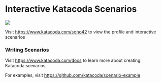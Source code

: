 # Interactive Katacoda Scenarios

[![](http://shields.katacoda.com/katacoda/soho42/count.svg)](https://www.katacoda.com/soho42 "Get your profile on Katacoda.com")

Visit https://www.katacoda.com/soho42 to view the profile and interactive scenarios

### Writing Scenarios
Visit https://www.katacoda.com/docs to learn more about creating Katacoda scenarios

For examples, visit https://github.com/katacoda/scenario-example
